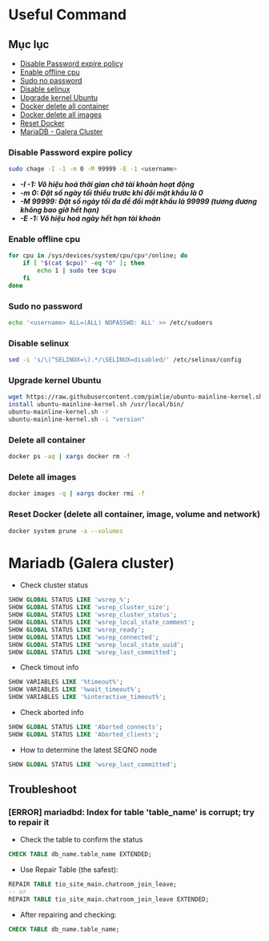 # Useful Command

## Mục lục
- [Disable Password expire policy](#disable-password-expire-policy)
- [Enable offline cpu](#enable-offline-cpu)
- [Sudo no password](#sudo-no-password)
- [Disable selinux](#disable-selinux)
- [Upgrade kernel Ubuntu](#upgrade-kernel-ubuntu)
- [Docker delete all container](#delete-all-container)
- [Docker delete all images](#delete-all-images)
- [Reset Docker](#reset-docker-delete-all-container-image-volume-and-network)
- [MariaDB - Galera Cluster](#mariadb-galera-cluster)
### Disable Password expire policy
```bash
sudo chage -I -1 -m 0 -M 99999 -E -1 <username>
```
- ***-I -1: Vô hiệu hoá thời gian chờ tài khoản hoạt động***
- ***-m 0: Đặt số ngày tối thiểu trước khi đổi mật khẩu là 0***
- ***-M 99999: Đặt số ngày tối đa để đổi mật khẩu là 99999 (tương đương không bao giờ hết hạn)***
- ***-E -1: Vô hiệu hoá ngày hết hạn tài khoản***

### Enable offline cpu
```bash
for cpu in /sys/devices/system/cpu/cpu*/online; do
    if [ "$(cat $cpu)" -eq "0" ]; then
        echo 1 | sudo tee $cpu
    fi
done
```

### Sudo no password
```bash
echo '<username> ALL=(ALL) NOPASSWD: ALL' >> /etc/sudoers
```

### Disable selinux
```bash
sed -i 's/\(^SELINUX=\).*/\SELINUX=disabled/' /etc/selinux/config
```
### Upgrade kernel Ubuntu
```bash
wget https://raw.githubusercontent.com/pimlie/ubuntu-mainline-kernel.sh/master/ubuntu-mainline-kernel.sh
install ubuntu-mainline-kernel.sh /usr/local/bin/
ubuntu-mainline-kernel.sh -r
ubuntu-mainline-kernel.sh -i "version"
```
### Delete all container
```bash
docker ps -aq | xargs docker rm -f
```
### Delete all images
```bash
docker images -q | xargs docker rmi -f
```
### Reset Docker (delete all container, image, volume and network)
```bash
docker system prune -a --volumes
```

# Mariadb (Galera cluster)
- Check cluster status
```sql
SHOW GLOBAL STATUS LIKE 'wsrep_%';
SHOW GLOBAL STATUS LIKE 'wsrep_cluster_size';
SHOW GLOBAL STATUS LIKE 'wsrep_cluster_status';
SHOW GLOBAL STATUS LIKE 'wsrep_local_state_comment';
SHOW GLOBAL STATUS LIKE 'wsrep_ready';
SHOW GLOBAL STATUS LIKE 'wsrep_connected';
SHOW GLOBAL STATUS LIKE 'wsrep_local_state_uuid';
SHOW GLOBAL STATUS LIKE 'wsrep_last_committed';
```
- Check timout info
```sql
SHOW VARIABLES LIKE '%timeout%';
SHOW VARIABLES LIKE '%wait_timeout%';
SHOW VARIABLES LIKE '%interactive_timeout%';
```
- Check aborted info
```sql
SHOW GLOBAL STATUS LIKE 'Aborted_connects';
SHOW GLOBAL STATUS LIKE 'Aborted_clients';
```
- How to determine the latest SEQNO node
```sql
SHOW GLOBAL STATUS LIKE 'wsrep_last_committed';
```
## Troubleshoot
### **[ERROR] mariadbd: Index for table 'table_name' is corrupt; try to repair it**
- Check the table to confirm the status
```sql
CHECK TABLE db_name.table_name EXTENDED;
```
- Use Repair Table (the safest):
```sql
REPAIR TABLE tio_site_main.chatroom_join_leave;
-- or
REPAIR TABLE tio_site_main.chatroom_join_leave EXTENDED;
```
- After repairing and checking:
```sql
CHECK TABLE db_name.table_name;
```